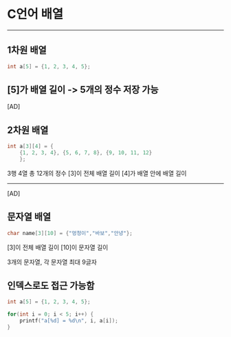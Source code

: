 # C언어 배열

---
## 1차원 배열
```c
int a[5] = {1, 2, 3, 4, 5};
```
[5]가 배열 길이 -> 5개의 정수 저장 가능
---
[AD]
## 2차원 배열
```c
int a[3][4] = {
    {1, 2, 3, 4}, {5, 6, 7, 8}, {9, 10, 11, 12}
    };
```
3행 4열 총 12개의 정수
[3]이 전체 배열 길이
[4]가 배열 안에 배열 길이

---
[AD]

## 문자열 배열
```c
char name[3][10] = {"멍청이","바보","안녕"};
```
[3]이 전체 배열 길이
[10]이 문자열 길이

3개의 문자열, 각 문자열 최대 9글자


## 인덱스로도 접근 가능함
```c
int a[5] = {1, 2, 3, 4, 5};

for(int i = 0; i < 5; i++) {
    printf("a[%d] = %d\n", i, a[i]);
}

```
